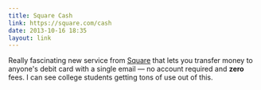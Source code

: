 ```yaml
---
title: Square Cash
link: https://square.com/cash
date: 2013-10-16 18:35
layout: link
---
```

Really fascinating new service from [Square](https://square.com/) that lets you transfer money to anyone's debit card with a single email &mdash; no account required and **zero** fees. I can see college students getting tons of use out of this.